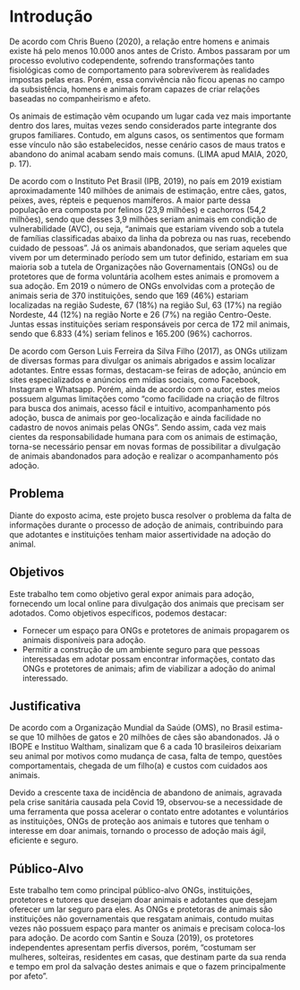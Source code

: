 # Introdução
De acordo com Chris Bueno (2020), a relação entre homens e animais existe há pelo menos 10.000 anos antes de Cristo. Ambos passaram por um processo evolutivo codependente, sofrendo transformações tanto fisiológicas como de comportamento para sobreviverem às realidades impostas pelas eras. Porém, essa convivência não ficou apenas no campo da subsistência, homens e animais foram capazes de criar relações baseadas no companheirismo e afeto. 

Os animais de estimação vêm ocupando um lugar cada vez mais importante dentro dos lares, muitas vezes sendo considerados parte integrante dos grupos familiares. Contudo, em alguns casos, os sentimentos que formam esse vínculo não são estabelecidos, nesse cenário casos de maus tratos e abandono do animal acabam sendo mais comuns. (LIMA apud MAIA, 2020, p. 17).

De acordo com o Instituto Pet Brasil (IPB, 2019), no país em 2019 existiam aproximadamente 140 milhões de animais de estimação, entre cães, gatos, peixes, aves, répteis e pequenos mamíferos. A maior parte dessa população era composta por felinos (23,9 milhões) e cachorros (54,2 milhões), sendo que desses 3,9 milhões seriam animais em condição de vulnerabilidade (AVC), ou seja, “animais que estariam vivendo sob a tutela de famílias classificadas abaixo da linha da pobreza ou nas ruas, recebendo cuidado de pessoas”. Já os animais abandonados, que seriam aqueles que vivem por um determinado período sem um tutor definido, estariam em sua maioria sob a tutela de Organizações não Governamentais (ONGs) ou de protetores que de forma voluntária acolhem estes animais e promovem a sua adoção. Em 2019 o número de ONGs envolvidas com a proteção de animais seria de 370 instituições, sendo que 169 (46%) estariam localizadas na região Sudeste, 67 (18%) na região Sul, 63 (17%) na região Nordeste, 44 (12%) na região Norte e 26 (7%) na região Centro-Oeste. Juntas essas instituições seriam responsáveis por cerca de 172 mil animais, sendo que 6.833 (4%) seriam felinos e 165.200 (96%) cachorros. 

De acordo com Gerson Luis Ferreira da Silva Filho (2017), as ONGs utilizam de diversas formas para divulgar os animais abrigados e assim localizar adotantes. Entre essas formas, destacam-se feiras de adoção, anúncio em sites especializados e anúncios em mídias sociais, como Facebook, Instagram e Whatsapp. Porém, ainda de acordo com o autor, estes meios possuem algumas limitações como “como facilidade na criação de filtros para busca dos animais, acesso fácil e intuitivo, acompanhamento pós adoção, busca de animais por geo-localização e ainda facilidade no cadastro de novos animais pelas ONGs”.
Sendo assim, cada vez mais cientes da responsabilidade humana para com os animais de estimação, torna-se necessário pensar em novas formas de possibilitar a divulgação de animais abandonados para adoção e realizar o acompanhamento pós adoção.


## Problema

Diante do exposto acima, este projeto busca resolver o problema da falta de informações durante o processo de adoção de animais, contribuindo para que adotantes e instituições tenham maior assertividade na adoção do animal.

## Objetivos

Este trabalho tem como objetivo geral expor animais para adoção, fornecendo um local online para divulgação dos animais que precisam ser adotados.
 Como objetivos específicos, podemos destacar:
* Fornecer um espaço para ONGs e protetores de animais propagarem os animais disponíveis para adoção.
* Permitir a construção de um ambiente seguro para que pessoas interessadas em adotar possam encontrar informações, contato das ONGs e protetores de animais; afim de viabilizar a adoção do animal interessado.  


## Justificativa


De acordo com a Organização Mundial da Saúde (OMS), no Brasil estima-se que 10 milhões de gatos e 20 milhões de cães são abandonados. Já o IBOPE e Instituo Waltham, sinalizam que 6 a cada 10 brasileiros deixariam seu animal por motivos como mudança de casa, falta de tempo, questões comportamentais, chegada de um filho(a) e custos com cuidados aos animais.

Devido a crescente taxa de incidência de abandono de animais, agravada pela crise sanitária causada pela Covid 19, observou-se a necessidade de uma ferramenta que possa acelerar o contato entre adotantes e voluntários as instituições, ONGs de proteção aos animais e tutores que tenham o interesse em doar animais, tornando o processo de adoção mais ágil, eficiente e seguro.


## Público-Alvo

Este trabalho tem como principal público-alvo ONGs, instituições, protetores e tutores que desejam doar animais e adotantes que desejam oferecer um lar seguro para eles. 
As ONGs e protetoras de animais são instituições não governamentais que resgatam animais, contudo muitas vezes não possuem espaço para manter os animais e precisam coloca-los para adoção. De acordo com Santin e Souza (2019), os protetores independentes apresentam perfis diversos, porém, “costumam ser mulheres, solteiras, residentes em casas, que destinam parte da sua renda e tempo em prol da salvação destes animais e que o fazem principalmente por afeto”.

